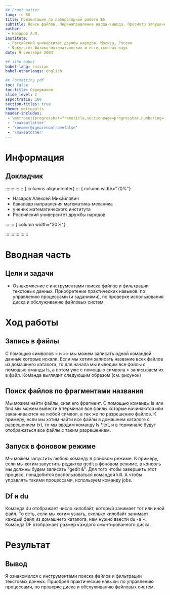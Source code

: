 ```yaml
---
## Front matter
lang: ru-RU
title: Презентация по лабораторной работе №6
subtitle: Поиск файлов. Перенаправление ввода-вывода. Просмотр запущенных процессов
author:
 - Назаров А.М.
institute:
 - Российский университет дружбы народов, Москва, Россия
 - Факультет Физико-математических и естественных наук
date: 9 сентября 2004

## i18n babel
babel-lang: russian
babel-otherlangs: english

## Formatting pdf
toc: false
toc-title: Содержание
slide_level: 2
aspectratio: 169
section-titles: true
theme: metropolis
header-includes:
 - \metroset{progressbar=frametitle,sectionpage=progressbar,numbering=fraction}
 - '\makeatletter'
 - '\beamer@ignorenonframefalse'
 - '\makeatother'
---
```


# Информация

## Докладчик

:::::::::::::: {.columns align=center}
::: {.column width="70%"}

  * Назаров Алексей Михайлович
  * бакалавр направления математика-механика
  * ученик математического института
  * Российский университет дружбы народов
  
:::
::: {.column width="30%"}

:::
::::::::::::::

# Вводная часть

## Цели и задачи

- Ознакомление с инструментами поиска файлов и фильтрации текстовых данных.
Приобретение практических навыков: по управлению процессами (и заданиями), по
проверке использования диска и обслуживанию файловых систем

# Ход работы

## Запись в файлы

С помощью символов > и >> мы можем записать одной командой данные которые искали. Если мы хотим записать название всех файлов из домашнего каталога, то для начала мы выводим все файлы с помощью оманды ls, а потом уже с помощью символа > записываем их в файл. Команда выглядит следующим образом (см. рисунок)

## Поиск файлов по фрагментами названия

Мы можем найти файлы, зная его фрагмент. С помощью команды ls или find мы можем вывести в терминал все файлы которые начинаются или заканчиваются на любой символ, а так же по разрешению файлов. К примеру, если мы хотим найти все файлы в домашнем каталоге с разрешением txt, то мы вводим команду ls *.txt, и в терминале будут отображаться все файлы с таким разрешением.

## Запуск в фоновом режиме

Мы можем запустить любою команду в фоновом режиме. К примеру, если мы хотим запустить редактор gedit в фоновом режиме, в консоль мы должны будем записать "gedit &". Для того чтобы завершить этот процесс, понадобится воспользоваться командой kill. А чтобы управлять такими процессами, используем команду jobs.

## Df и du

Команда du отображает число килобайт, который занимает тот или иной файл. То есть, если мы хотим узнать, сколько килобайт занимает каждый файл из домашнего каталога, нам нужно ввести du -a ~. Команда DF отображает размер каждого смонтированного диска. 


# Результат

## Вывод 

Я ознакомился с инструментами поиска файлов и фильтрации текстовых данных. Приобрел практические навыки: по управлению процессами, по проверке диска и обслуживанию файловых систем.
